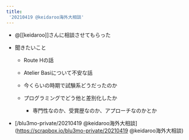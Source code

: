 ```yaml
---
title:
 '20210419 @keidaroo海外大相談'
---
```


- @[[keidaroo]]さんに相談させてもらった

- 聞きたいこと
    - Route Hの話
    - Atelier Basiについて不安な話

    - 今くらいの時期で試験系どうだったのか
    - プログラミングでどう他と差別化したか
        - 専門性なのか、受賞歴なのか、アプローチなのかとか

- [/blu3mo-private/20210419 @keidaroo海外大相談](https://scrapbox.io/blu3mo-private/20210419 @keidaroo海外大相談)
